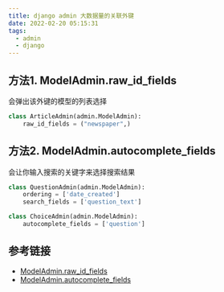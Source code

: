 ```yaml
---
title: django admin 大数据量的关联外键
date: 2022-02-20 05:15:31
tags:
  - admin
  - django
---
```


## 方法1. ModelAdmin.raw_id_fields
会弹出该外键的模型的列表选择
```python
class ArticleAdmin(admin.ModelAdmin):
    raw_id_fields = ("newspaper",)
```

## 方法2. ModelAdmin.autocomplete_fields
会让你输入搜索的关键字来选择搜索结果
```python
class QuestionAdmin(admin.ModelAdmin):
    ordering = ['date_created']
    search_fields = ['question_text']

class ChoiceAdmin(admin.ModelAdmin):
    autocomplete_fields = ['question']
```

## 参考链接
- [ModelAdmin.raw_id_fields](https://docs.djangoproject.com/zh-hans/3.2/ref/contrib/admin/#django.contrib.admin.ModelAdmin.raw_id_fields)
- [ModelAdmin.autocomplete_fields](https://docs.djangoproject.com/zh-hans/3.2/ref/contrib/admin/#django.contrib.admin.ModelAdmin.autocomplete_fields)